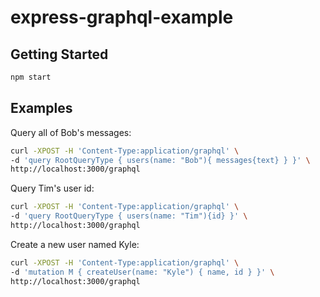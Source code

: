 # express-graphql-example

## Getting Started

```bash
npm start
```

## Examples

Query all of Bob's messages:

```bash
curl -XPOST -H 'Content-Type:application/graphql' \
-d 'query RootQueryType { users(name: "Bob"){ messages{text} } }' \
http://localhost:3000/graphql
```

Query Tim's user id:

```bash
curl -XPOST -H 'Content-Type:application/graphql' \
-d 'query RootQueryType { users(name: "Tim"){id} }' \
http://localhost:3000/graphql
```

Create a new user named Kyle:

```bash
curl -XPOST -H 'Content-Type:application/graphql' \
-d 'mutation M { createUser(name: "Kyle") { name, id } }' \
http://localhost:3000/graphql
```